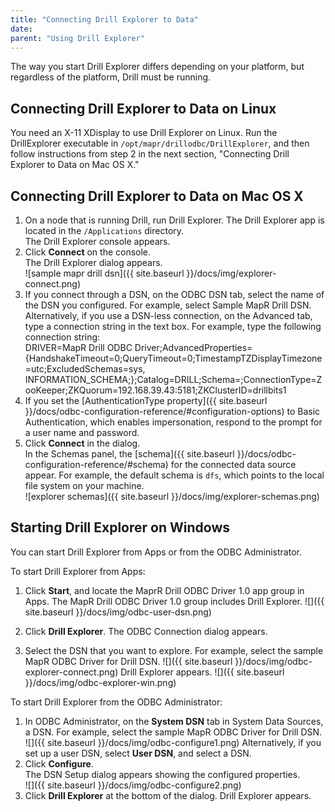 ```yaml
---
title: "Connecting Drill Explorer to Data"
date:  
parent: "Using Drill Explorer"
---
```

The way you start Drill Explorer differs depending on your platform, but regardless of the platform, Drill must be running. 

## Connecting Drill Explorer to Data on Linux

You need an X-11 XDisplay to use Drill Explorer on Linux. Run the DrillExplorer executable in `/opt/mapr/drillodbc/DrillExplorer`, and then follow instructions from step 2 in the next section, "Connecting Drill Explorer to Data on Mac OS X."

## Connecting Drill Explorer to Data on Mac OS X

1. On a node that is running Drill, run Drill Explorer.  The Drill Explorer app is located in the `/Applications` directory.  
   The Drill Explorer console appears.  
2. Click **Connect** on the console.  
   The Drill Explorer dialog appears.  
   ![sample mapr drill dsn]({{ site.baseurl }}/docs/img/explorer-connect.png)
3. If you connect through a DSN, on the ODBC DSN tab, select the name of the DSN you configured. For example, select Sample MapR Drill DSN.  
   Alternatively, if you use a DSN-less connection, on the Advanced tab, type a connection string in the text box. For example, type the following connection string:  
         DRIVER=MapR Drill ODBC Driver;AdvancedProperties={HandshakeTimeout=0;QueryTimeout=0;TimestampTZDisplayTimezone=utc;ExcludedSchemas=sys, INFORMATION_SCHEMA;};Catalog=DRILL;Schema=;ConnectionType=ZooKeeper;ZKQuorum=192.168.39.43:5181;ZKClusterID=drillbits1
5. If you set the [AuthenticationType property]({{ site.baseurl }}/docs/odbc-configuration-reference/#configuration-options) to Basic Authentication, which enables impersonation, respond to the prompt for a user name and password.
4. Click **Connect** in the dialog.  
   In the Schemas panel, the [schema]({{ site.baseurl }}/docs/odbc-configuration-reference/#schema) for the connected data source appear. For example, the default schema is `dfs`, which points to the local file system on your machine.  
   ![explorer schemas]({{ site.baseurl }}/docs/img/explorer-schemas.png) 

## Starting Drill Explorer on Windows

You can start Drill Explorer from Apps or from the ODBC Administrator.

To start Drill Explorer from Apps:

1. Click **Start**, and locate the MaprR Drill ODBC Driver 1.0 app group in Apps.
   The MapR Drill ODBC Driver 1.0 group includes Drill Explorer.
   ![]({{ site.baseurl }}/docs/img/odbc-user-dsn.png)

2. Click **Drill Explorer**.
   The ODBC Connection dialog appears.
3. Select the DSN that you want to explore. For example, select the sample MapR ODBC Driver for Drill DSN.
   ![]({{ site.baseurl }}/docs/img/odbc-explorer-connect.png)
   Drill Explorer appears.
   ![]({{ site.baseurl }}/docs/img/odbc-explorer-win.png)

To start Drill Explorer from the ODBC Administrator:

1. In ODBC Administrator, on the **System DSN** tab in System Data Sources, a DSN. For example, select the sample MapR ODBC Driver for Drill DSN.  
   ![]({{ site.baseurl }}/docs/img/odbc-configure1.png)
   Alternatively, if you set up a user DSN, select **User DSN**, and select a DSN.
3. Click **Configure**.  
   The DSN Setup dialog appears showing the configured properties.  
   ![]({{ site.baseurl }}/docs/img/odbc-configure2.png)
4. Click **Drill Explorer** at the bottom of the dialog.
   Drill Explorer appears.






